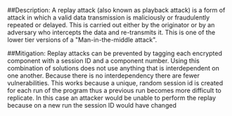 ##Description:
A replay attack (also known as playback attack) is a form of attack in which
a valid data transmission is maliciously or fraudulently repeated or delayed. 
This is carried out either by the originator or by an adversary who intercepts the data and re-transmits it.
This is one of the lower tier versions of a "Man-in-the-middle attack".

##Mitigation:
Replay attacks can be prevented by tagging each encrypted component with a session ID and a component number.
Using this combination of solutions does not use anything that is interdependent on one another. 
Because there is no interdependency there are fewer vulnerabilities. This works because a unique, 
random session id is created for each run of the program thus a previous run becomes more difficult to replicate. 
In this case an attacker would be unable to perform the replay because on a new run the session ID would have changed
